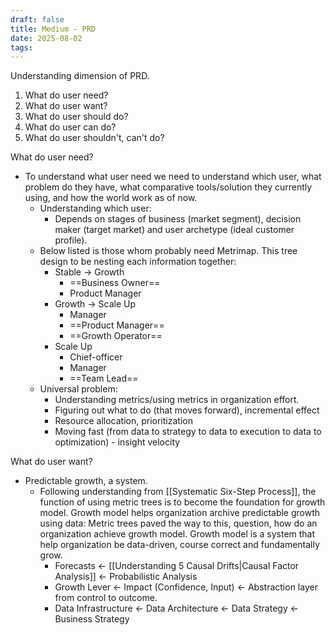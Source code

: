 ```yaml
---
draft: false
title: Medium - PRD
date: 2025-08-02
tags:
---
```

Understanding dimension of PRD.

1. What do user need?
2. What do user want?
3. What do user should do?
4. What do user can do?
5. What do user shouldn't, can't do?


What do user need?
- To understand what user need we need to understand which user, what problem do they have, what comparative tools/solution they currently using, and how the world work as of now.
	- Understanding which user:
		- Depends on stages of business (market segment), decision maker (target market) and user archetype (ideal customer profile). 
	- Below listed is those whom probably need Metrimap. This tree design to be nesting each information together:
		- Stable -> Growth
			- ==Business Owner==
			- Product Manager
		- Growth -> Scale Up
			- Manager
			- ==Product Manager==
			- ==Growth Operator==
		- Scale Up 
			- Chief-officer
			- Manager
			- ==Team Lead==
	- Universal problem:
		- Understanding metrics/using metrics in organization effort.
		- Figuring out what to do (that moves forward), incremental effect
		- Resource allocation, prioritization
		- Moving fast (from data to strategy to data to execution to data to optimization) - insight velocity

What do user want?
- Predictable growth, a system.
	- Following understanding from [[Systematic Six-Step Process]], the function of using metric trees is to become the foundation for growth model. Growth model helps organization archive predictable growth using data: Metric trees paved the way to this, question, how do an organization achieve growth model. Growth model is a system that help organization be data-driven, course correct and fundamentally grow.
		- Forecasts <- [[Understanding 5 Causal Drifts|Causal Factor Analysis]] <- Probabilistic Analysis
		- Growth Lever <- Impact (Confidence, Input) <- Abstraction layer from control to outcome. 
		- Data Infrastructure <- Data Architecture <- Data Strategy <- Business Strategy